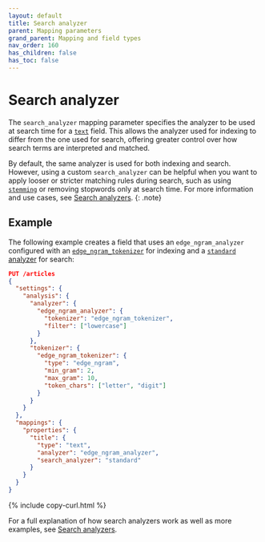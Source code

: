```yaml
---
layout: default
title: Search analyzer
parent: Mapping parameters
grand_parent: Mapping and field types
nav_order: 160
has_children: false
has_toc: false
---
```


# Search analyzer

The `search_analyzer` mapping parameter specifies the analyzer to be used at search time for a [`text`]({{site.url}}{{site.baseurl}}/field-types/supported-field-types/text/) field. This allows the analyzer used for indexing to differ from the one used for search, offering greater control over how search terms are interpreted and matched.

By default, the same analyzer is used for both indexing and search. However, using a custom `search_analyzer` can be helpful when you want to apply looser or stricter matching rules during search, such as using [`stemming`]({{site.url}}{{site.baseurl}}/analyzers/stemming/) or removing stopwords only at search time. For more information and use cases, see [Search analyzers]({{site.url}}{{site.baseurl}}/analyzers/search-analyzers/).
{: .note}

## Example

The following example creates a field that uses an `edge_ngram_analyzer` configured with an [`edge_ngram_tokenizer`]({{site.url}}{{site.baseurl}}/analyzers/tokenizers/edge-n-gram/) for indexing and a [`standard` analyzer]({{site.url}}{{site.baseurl}}/analyzers/supported-analyzers/standard/) for search:

```json
PUT /articles
{
  "settings": {
    "analysis": {
      "analyzer": {
        "edge_ngram_analyzer": {
          "tokenizer": "edge_ngram_tokenizer",
          "filter": ["lowercase"]
        }
      },
      "tokenizer": {
        "edge_ngram_tokenizer": {
          "type": "edge_ngram",
          "min_gram": 2,
          "max_gram": 10,
          "token_chars": ["letter", "digit"]
        }
      }
    }
  },
  "mappings": {
    "properties": {
      "title": {
        "type": "text",
        "analyzer": "edge_ngram_analyzer",
        "search_analyzer": "standard"
      }
    }
  }
}
```
{% include copy-curl.html %}

For a full explanation of how search analyzers work as well as more examples, see [Search analyzers]({{site.url}}{{site.baseurl}}/analyzers/search-analyzers/).

